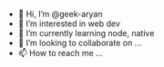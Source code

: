 - 👋 Hi, I’m @geek-aryan
- 👀 I’m interested in web dev
- 🌱 I’m currently learning node, native
- 💞️ I’m looking to collaborate on ...
- 📫 How to reach me ...

<!---
geek-aryan/geek-aryan is a ✨ special ✨ repository because its `README.md` (this file) appears on your GitHub profile.
You can click the Preview link to take a look at your changes.
--->
